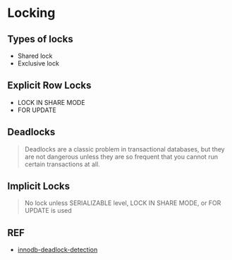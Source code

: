 # Locking

## Types of locks

- Shared lock
- Exclusive lock

## Explicit Row Locks

- LOCK IN SHARE MODE
- FOR UPDATE

## Deadlocks

> Deadlocks are a classic problem in transactional databases, but they are not dangerous
  unless they are so frequent that you cannot run certain transactions at all.

## Implicit Locks

> No lock unless SERIALIZABLE level, LOCK IN SHARE MODE, or FOR UPDATE is used

## REF

- [innodb-deadlock-detection](https://dev.mysql.com/doc/refman/5.6/en/innodb-deadlock-detection.html)


